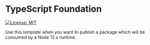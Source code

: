 # TypeScript Foundation

[![License: MIT](https://img.shields.io/badge/License-MIT-yellow.svg)](https://opensource.org/licenses/MIT)

Use this template when you want to publish a package which will be consumed by a Node 12.x runtime.
